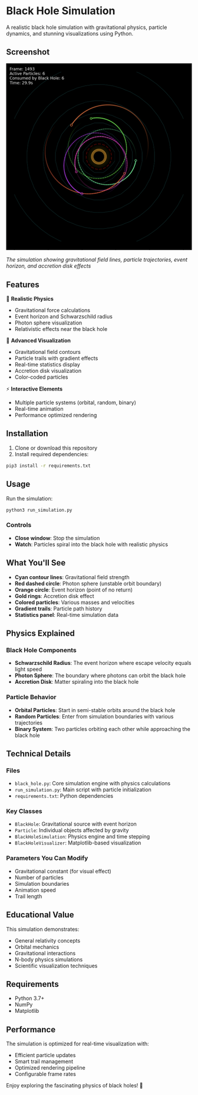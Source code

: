 # Black Hole Simulation

A realistic black hole simulation with gravitational physics, particle dynamics, and stunning visualizations using Python.

## Screenshot

![Black Hole Simulation](screenshot.png)

_The simulation showing gravitational field lines, particle trajectories, event horizon, and accretion disk effects_

## Features

🌌 **Realistic Physics**

- Gravitational force calculations
- Event horizon and Schwarzschild radius
- Photon sphere visualization
- Relativistic effects near the black hole

🎨 **Advanced Visualization**

- Gravitational field contours
- Particle trails with gradient effects
- Real-time statistics display
- Accretion disk visualization
- Color-coded particles

⚡ **Interactive Elements**

- Multiple particle systems (orbital, random, binary)
- Real-time animation
- Performance optimized rendering

## Installation

1. Clone or download this repository
2. Install required dependencies:

```bash
pip3 install -r requirements.txt
```

## Usage

Run the simulation:

```bash
python3 run_simulation.py
```

### Controls

- **Close window**: Stop the simulation
- **Watch**: Particles spiral into the black hole with realistic physics

## What You'll See

- **Cyan contour lines**: Gravitational field strength
- **Red dashed circle**: Photon sphere (unstable orbit boundary)
- **Orange circle**: Event horizon (point of no return)
- **Gold rings**: Accretion disk effect
- **Colored particles**: Various masses and velocities
- **Gradient trails**: Particle path history
- **Statistics panel**: Real-time simulation data

## Physics Explained

### Black Hole Components

- **Schwarzschild Radius**: The event horizon where escape velocity equals light speed
- **Photon Sphere**: The boundary where photons can orbit the black hole
- **Accretion Disk**: Matter spiraling into the black hole

### Particle Behavior

- **Orbital Particles**: Start in semi-stable orbits around the black hole
- **Random Particles**: Enter from simulation boundaries with various trajectories
- **Binary System**: Two particles orbiting each other while approaching the black hole

## Technical Details

### Files

- `black_hole.py`: Core simulation engine with physics calculations
- `run_simulation.py`: Main script with particle initialization
- `requirements.txt`: Python dependencies

### Key Classes

- `BlackHole`: Gravitational source with event horizon
- `Particle`: Individual objects affected by gravity
- `BlackHoleSimulation`: Physics engine and time stepping
- `BlackHoleVisualizer`: Matplotlib-based visualization

### Parameters You Can Modify

- Gravitational constant (for visual effect)
- Number of particles
- Simulation boundaries
- Animation speed
- Trail length

## Educational Value

This simulation demonstrates:

- General relativity concepts
- Orbital mechanics
- Gravitational interactions
- N-body physics simulations
- Scientific visualization techniques

## Requirements

- Python 3.7+
- NumPy
- Matplotlib

## Performance

The simulation is optimized for real-time visualization with:

- Efficient particle updates
- Smart trail management
- Optimized rendering pipeline
- Configurable frame rates

Enjoy exploring the fascinating physics of black holes! 🚀
